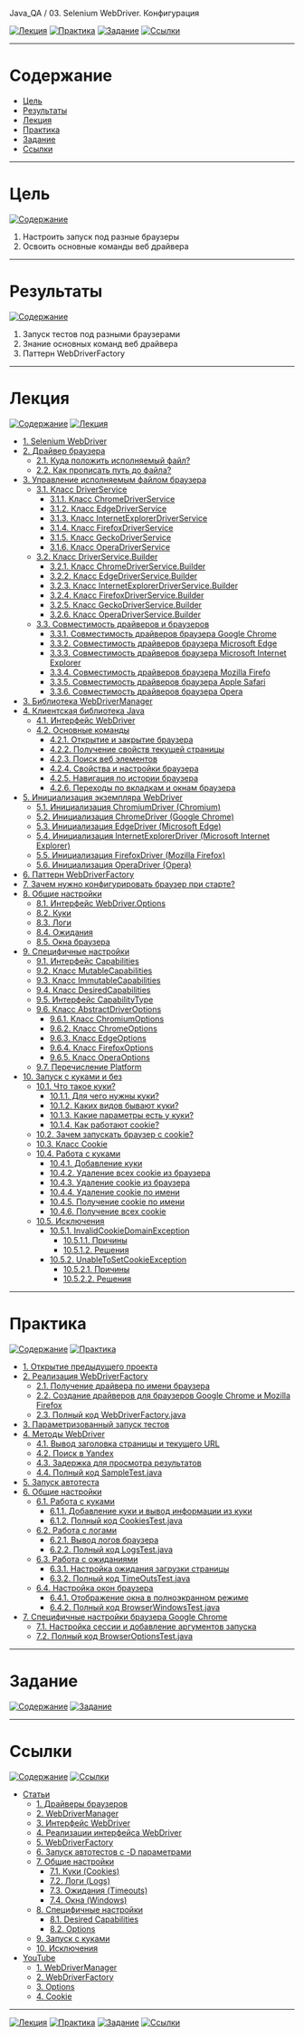 Java_QA / 03. Selenium WebDriver. Конфигурация

[![Лекция](https://img.shields.io/badge/-Лекция-ee99ff)](1.%20Лекция.md)
[![Практика](https://img.shields.io/badge/-Практика-aaffaa)](2.%20Практика.md)
[![Задание](https://img.shields.io/badge/-Задание-99ffee)](3.%20Задание.md)
[![Ссылки](https://img.shields.io/badge/-Ссылки-ffee99)](4.%20Ссылки.md)

***

# Содержание

* [Цель](#цель)
* [Результаты](#результаты)
* [Лекция](#лекция)
* [Практика](#практика)
* [Задание](#задание)
* [Ссылки](#ссылки)

***

# Цель

[![Содержание](https://img.shields.io/badge/-Содержание-1177ff)](#содержание)

1. Настроить запуск под разные браузеры
2. Освоить основные команды веб драйвера

***

# Результаты 

[![Содержание](https://img.shields.io/badge/-Содержание-1177ff)](#содержание)

1. Запуск тестов под разными браузерами
2. Знание основных команд веб драйвера
3. Паттерн WebDriverFactory

***

# Лекция 

[![Содержание](https://img.shields.io/badge/-Содержание-1177ff)](#содержание)
[![Лекция](https://img.shields.io/badge/-Лекция-ee99ff)](1.%20Лекция.md)

* [1. Selenium WebDriver](#1-selenium-webdriver)
* [2. Драйвер браузера](#2-драйвер-браузера)
    * [2.1. Куда положить исполняемый файл?](#21-куда-положить-исполняемый-файл)
    * [2.2. Как прописать путь до файла?](#22-как-прописать-путь-до-файла)
* [3. Управление исполняемым файлом браузера](#3-управление-исполняемым-файлом-браузера)
    * [3.1. Класс DriverService](#31-класс-driverservice)
        * [3.1.1. Класс ChromeDriverService](#311-класс-chromedriverservice)
        * [3.1.2. Класс EdgeDriverService](#312-класс-edgedriverservice)
        * [3.1.3. Класс InternetExplorerDriverService](#313-класс-internetexplorerdriverservice)
        * [3.1.4. Класс FirefoxDriverService](#314-класс-firefoxdriverservice)
        * [3.1.5. Класс GeckoDriverService](#315-класс-geckodriverservice)
        * [3.1.6. Класс OperaDriverService](#316-класс-operadriverservice)
    * [3.2. Класс DriverService.Builder](#32-класс-driverservicebuilder)
        * [3.2.1. Класс ChromeDriverService.Builder](#321-класс-chromedriverservicebuilder)
        * [3.2.2. Класс EdgeDriverService.Builder](#322-класс-edgedriverservicebuilder)
        * [3.2.3. Класс InternetExplorerDriverService.Builder](#323-класс-internetexplorerdriverservicebuilder)
        * [3.2.4. Класс FirefoxDriverService.Builder](#324-класс-firefoxdriverservicebuilder)
        * [3.2.5. Класс GeckoDriverService.Builder](#325-класс-geckodriverservicebuilder)
        * [3.2.6. Класс OperaDriverService.Builder](#326-класс-operadriverservicebuilder)
    * [3.3. Совместимость драйверов и браузеров](#33-совместимость-драйверов-и-браузеров)
        * [3.3.1. Совместимость драйверов браузера Google Chrome](#331-совместимость-драйверов-браузера-google-chrome)
        * [3.3.2. Совместимость драйверов браузера Microsoft Edge](#332-совместимость-драйверов-браузера-microsoft-edge)
        * [3.3.3. Совместимость драйверов браузера Microsoft Internet Explorer](#333-совместимость-драйверов-браузера-microsoft-internet-explorer)
        * [3.3.4. Совместимость драйверов браузера Mozilla Firefo](#334-совместимость-драйверов-браузера-mozilla-firefox)
        * [3.3.5. Совместимость драйверов браузера Apple Safari](#335-совместимость-драйверов-браузера-apple-safari)
        * [3.3.6. Совместимость драйверов браузера Opera](#336-совместимость-драйверов-браузера-opera)
* [3. Библиотека WebDriverManager](#3-библиотека-webdrivermanager)
* [4. Клиентская библиотека Java](#4-клиентская-библиотека-java)
    * [4.1. Интерфейс WebDriver](#41-интерфейс-webdriver)
    * [4.2. Основные команды](#42-основные-команды)
        * [4.2.1. Открытие и закрытие браузера](#421-открытие-и-закрытие-браузера)
        * [4.2.2. Получение свойств текущей страницы](#422-получение-свойств-текущей-страницы)
        * [4.2.3. Поиск веб элементов](#423-поиск-веб-элементов)
        * [4.2.4. Свойства и настройки браузера](#424-свойства-и-настройки-браузера)
        * [4.2.5. Навигация по истории браузера](#425-навигация-по-истории-браузера)
        * [4.2.6. Переходы по вкладкам и окнам браузера](#426-переходы-по-вкладкам-и-окнам-браузера)
* [5. Инициализация экземпляра WebDriver](#5-инициализация-экземпляра-webdriver)
    * [5.1. Инициализация ChromiumDriver (Chromium)](#51-инициализация-chromiumdriver-chromium)
    * [5.2. Инициализация ChromeDriver (Google Chrome)](#52-инициализация-chromedriver-google-chrome)
    * [5.3. Инициализация EdgeDriver (Microsoft Edge)](#53-инициализация-edgedriver-microsoft-edge)
    * [5.4. Инициализация InternetExplorerDriver (Microsoft Internet Explorer)](#54-инициализация-internetexplorerdriver-microsoft-internet-explorer)
    * [5.5. Инициализация FirefoxDriver (Mozilla Firefox)](#55-инициализация-firefoxdriver-mozilla-firefox)
    * [5.6. Инициализация OperaDriver (Opera)](#56-инициализация-operadriver-opera)
* [6. Паттерн WebDriverFactory](#6-паттерн-webdriverfactory)
* [7. Зачем нужно конфигурировать браузер при старте?](#7-зачем-нужно-конфигурировать-браузер-при-старте)
* [8. Общие настройки](#8-общие-настройки)
    * [8.1. Интерфейс WebDriver.Options](#81-интерфейс-webdriveroptions)
    * [8.2. Куки](#82-куки)
    * [8.3. Логи](#83-логи)
    * [8.4. Ожидания](#84-ожидания)
    * [8.5. Окна браузера](#85-окна-браузера)
* [9. Специфичные настройки](#9-специфичные-настройки)
    * [9.1. Интерфейс Capabilities](#91-интерфейс-capabilities)
    * [9.2. Класс MutableCapabilities](#92-класс-mutablecapabilities)
    * [9.3. Класс ImmutableCapabilities](#93-класс-immutablecapabilities)
    * [9.4. Класс DesiredCapabilities](#94-класс-desiredcapabilities)
    * [9.5. Интерфейс CapabilityType](#95-интерфейс-capabilitytype)
    * [9.6. Класс AbstractDriverOptions](#96-класс-abstractdriveroptions)
        * [9.6.1. Класс ChromiumOptions](#961-класс-chromiumoptions)
        * [9.6.2. Класс ChromeOptions](#962-класс-chromeoptions)
        * [9.6.3. Класс EdgeOptions](#963-класс-edgeoptions)
        * [9.6.4. Класс FirefoxOptions](#964-класс-firefoxoptions)
        * [9.6.5. Класс OperaOptions](#965-класс-operaoptions)
    * [9.7. Перечисление Platform](#97-перечисление-platform)
* [10. Запуск с куками и без](#10-запуск-с-куками-и-без)
    * [10.1. Что такое куки?](#101-что-такое-куки)
        * [10.1.1. Для чего нужны куки?](#1011-для-чего-нужны-куки)
        * [10.1.2. Каких видов бывают куки?](#1012-каких-видов-бывают-куки)
        * [10.1.3. Какие параметры есть у куки?](#1013-какие-параметры-есть-у-куки)
        * [10.1.4. Как работают cookie?](#1014-как-работают-cookie)
    * [10.2. Зачем запускать браузер с cookie?](#102-зачем-запускать-браузер-с-cookie)
    * [10.3. Класс Cookie](#103-класс-cookie)
    * [10.4. Работа с куками](#104-работа-с-куками)
        * [10.4.1. Добавление куки](#1041-добавление-куки)
        * [10.4.2. Удаление всех cookie из браузера](#1042-удаление-всех-cookie-из-браузера)
        * [10.4.3. Удаление cookie из браузера](#1043-удаление-cookie-из-браузера)
        * [10.4.4. Удаление cookie по имени](#1044-удаление-cookie-по-имени)
        * [10.4.5. Получение cookie по имени](#1045-получение-cookie-по-имени)
        * [10.4.6. Получение всех cookie](#1046-получение-всех-cookie)
    * [10.5. Исключения](#105-исключения)
        * [10.5.1. InvalidCookieDomainException](#1051-invalidcookiedomainexception)
            * [10.5.1.1. Причины](#10511-причины)
            * [10.5.1.2. Решения](#10512-решения)
        * [10.5.2. UnableToSetCookieException](#1052-unabletosetcookieexception)
            * [10.5.2.1. Причины](#10521-причины)
            * [10.5.2.2. Решения](#10522-решения)
***

# Практика 

[![Содержание](https://img.shields.io/badge/-Содержание-1177ff)](#содержание)
[![Практика](https://img.shields.io/badge/-Практика-aaffaa)](2.%20Практика.md)

* [1. Открытие предыдущего проекта](#1-открытие-предыдущего-проекта)
* [2. Реализация WebDriverFactory](#2-реализация-webdriverfactory)
    * [2.1. Получение драйвера по имени браузера](#21-получение-драйвера-по-имени-браузера)
    * [2.2. Создание драйверов для браузеров Google Chrome и Mozilla Firefox](#22-создание-драйверов-для-браузеров-google-chrome-и-mozilla-firefox)
    * [2.3. Полный код WebDriverFactory.java](#23-полный-код-webdriverfactoryjava)
* [3. Параметризованный запуск тестов](#3-параметризованный-запуск-тестов)
* [4. Методы WebDriver](#4-методы-webdriver)
    * [4.1. Вывод заголовка страницы и текущего URL](#41-вывод-заголовка-страницы-и-текущего-url)
    * [4.2. Поиск в Yandeх](#42-поиск-в-yandeх)
    * [4.3. Задержка для просмотра результатов](#43-задержка-для-просмотра-результатов)
    * [4.4. Полный код SampleTest.java](#44-полный-код-sampletestjava)
* [5. Запуск автотеста](#5-Запуск-автотеста)
* [6. Общие настройки](#6-общие-настройки)
    * [6.1. Работа с куками](#61-работа-с-куками)
        * [6.1.1. Добавление куки и вывод информации из куки](#611-добавление-куки-и-вывод-информации-из-куки)
        * [6.1.2. Полный код CookiesTest.java](#612-полный-код-cookiestestjava)
    * [6.2. Работа с логами](#62-работа-с-логами)
        * [6.2.1. Вывод логов браузера](#621-вывод-логов-браузера)
        * [6.2.2. Полный код LogsTest.java](#622-полный-код-logstestjava)
    * [6.3. Работа с ожиданиями](#63-работа-с-ожиданиями)
        * [6.3.1. Настройка ожидания загрузки страницы](#631-настройка-ожидания-загрузки-страницы)
        * [6.3.2. Полный код TimeOutsTest.java](#632-полный-код-timeoutstestjava)
    * [6.4. Настройка окон браузера](#64-настройка-окон-браузера)
        * [6.4.1. Отображение окна в полноэкранном режиме](#641-отображение-окна-в-полноэкранном-режиме)
        * [6.4.2. Полный код BrowserWindowsTest.java](#642-полный-код-browserwindowstestjava)
* [7. Специфичные настройки браузера Google Chrome](#7-специфичные-настройки-браузера-google-chrome)
    * [7.1. Настройка сессии и добавление аргументов запуска](#71-настройка-сессии-и-добавление-аргументов-запуска)
    * [7.2. Полный код BrowserOptionsTest.java]()

***

# Задание 

[![Содержание](https://img.shields.io/badge/-Содержание-1177ff)](#содержание)
[![Задание](https://img.shields.io/badge/-Задание-99ffee)](3.%20Задание.md)



***

# Ссылки

[![Содержание](https://img.shields.io/badge/-Содержание-1177ff)](#содержание)
[![Ссылки](https://img.shields.io/badge/-Ссылки-ffee99)](4.%20Ссылки.md)

* [Статьи](#статьи)
    * [1. Драйверы браузеров](#1-драйверы-браузеров)
    * [2. WebDriverManager](#2-webdrivermanager)
    * [3. Интерфейс WebDriver](#3-интерфейс-webdriver)
    * [4. Реализации интерфейса WebDriver](#4-реализации-интерфейса-webdriver)
    * [5. WebDriverFactory](#5-webdriverfactory)
    * [6. Запуск автотестов с -D параметрами](#6-запуск-автотестов-с--d-параметрами)
    * [7. Общие настройки](#7-общие-настройки)
        * [7.1. Куки (Cookies)](#71-куки-cookies)
        * [7.2. Логи (Logs)](#72-логи-logs)
        * [7.3. Ожидания (Timeouts)](#73-ожидания-timeouts)
        * [7.4. Окна (Windows)](#74-окна-windows)
    * [8. Специфичные настройки](#8-специфичные-настройки)
        * [8.1. Desired Capabilities](#81-desired-capabilities)
        * [8.2. Options](#82-options)
    * [9. Запуск с куками](#9-запуск-с-куками)
    * [10. Исключения](#10-исключения)
* [YouTube](#youtube)
    * [1. WebDriverManager](#1-webdrivermanager)
    * [2. WebDriverFactory](#2-webdriverfactory)
    * [3. Options](#3-options)
    * [4. Cookie](#4-cookie)

***

[![Лекция](https://img.shields.io/badge/-Лекция-ee99ff)](1.%20Лекция.md)
[![Практика](https://img.shields.io/badge/-Практика-aaffaa)](2.%20Практика.md)
[![Задание](https://img.shields.io/badge/-Задание-99ffee)](3.%20Задание.md)
[![Ссылки](https://img.shields.io/badge/-Ссылки-ffee99)](4.%20Ссылки.md)
